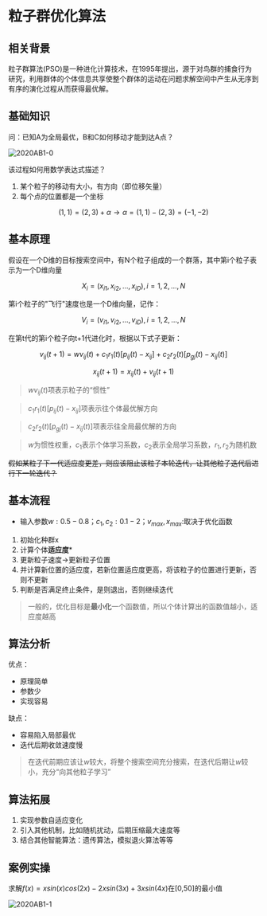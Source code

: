 # 粒子群优化算法

## 相关背景

粒子群算法(PSO)是一种进化计算技术，在1995年提出，源于对鸟群的捕食行为研究，利用群体的个体信息共享使整个群体的运动在问题求解空间中产生从无序到有序的演化过程从而获得最优解。

## 基础知识

问：已知A为全局最优，B和C如何移动才能到达A点？

![2020AB1-0](https://github.com/DINOREXNB/dinorexnb.github.io/blob/main/docs/images/2020AB1-0.png?raw=true)

该过程如何用数学表达式描述？

1. 某个粒子的移动有大小，有方向（即位移矢量）
2. 每个点的位置都是一个坐标

$$(1,1)=(2,3)+\alpha\to\alpha=(1,1)-(2,3)=(-1,-2)$$

## 基本原理

假设在一个D维的目标搜索空间中，有N个粒子组成的一个群落，其中第i个粒子表示为一个D维向量

$$X_i=(x_{i1},x_{i2},\dots,x_{iD}),i=1,2,\dots,N$$

第i个粒子的"飞行"速度也是一个D维向量，记作：

$$V_i=(v_{i1},v_{i2},\dots,v_{iD}),i=1,2,\dots,N$$

在第t代的第i个粒子向t+1代进化时，根据以下式子更新：

$$v_{ij}(t+1)=wv_{ij}(t)+c_1r_1(t)[p_{ij}(t)-x_{ij}]+c_2r_2(t)[p_{gj}(t)-x_{ij}(t)]$$

$$x_{ij}(t+1)=x_{ij}(t)+v_{ij}(t+1)$$

> $wv_{ij}(t)$项表示粒子的“惯性”

> $c_1r_1(t)[p_{ij}(t)-x_{ij}]$项表示往个体最优解方向

> $c_2r_2(t)[p_{gj}(t)-x_{ij}(t)]$项表示往全局最优解的方向

> $w$为惯性权重，$c_1$表示个体学习系数，$c_2$表示全局学习系数，$r_1,r_2$为随机数

~~假如某粒子下一代适应度更差，则应该阻止该粒子本轮迭代，让其他粒子迭代后进行下一轮迭代？~~

## 基本流程

- 输入参数$w:0.5-0.8$；$c_1,c_2:0.1-2$；$v_{max},x_{max}:$取决于优化函数

1. 初始化种群x
2. 计算个体**适应度***
3. 更新粒子速度->更新粒子位置
4. 并计算新位置的适应度，若新位置适应度更高，将该粒子的位置进行更新，否则不更新
5. 判断是否满足终止条件，是则退出，否则继续迭代

>一般的，优化目标是**最小化**一个函数值，所以个体计算出的函数值越小，适应度越高

## 算法分析

优点：

   - 原理简单
   - 参数少
   - 实现容易

缺点：

   - 容易陷入局部最优
   - 迭代后期收敛速度慢

>在迭代前期应该让$w$较大，将整个搜索空间充分搜索，在迭代后期让$w$较小，充分“向其他粒子学习”

## 算法拓展

1. 实现参数自适应变化
2. 引入其他机制，比如随机扰动，后期压缩最大速度等
3. 结合其他智能算法：遗传算法，模拟退火算法等等

## 案例实操

求解$f(x)=xsin(x)cos(2x)-2xsin(3x)+3xsin(4x)$在[0,50]的最小值

![2020AB1-1](https://github.com/DINOREXNB/blob/main/docs/images/2020AB1-1.png)